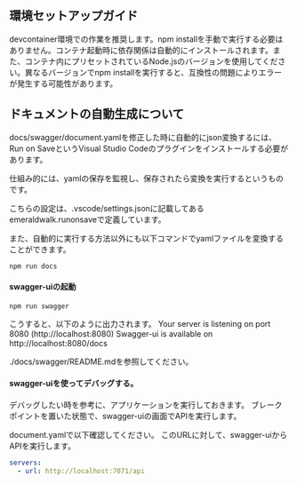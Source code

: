 ## 環境セットアップガイド

devcontainer環境での作業を推奨します。npm installを手動で実行する必要はありません。コンテナ起動時に依存関係は自動的にインストールされます。また、コンテナ内にプリセットされているNode.jsのバージョンを使用してください。異なるバージョンでnpm installを実行すると、互換性の問題によりエラーが発生する可能性があります。

## ドキュメントの自動生成について

docs/swagger/document.yamlを修正した時に自動的にjson変換するには、Run on SaveというVisual Studio Codeのプラグインをインストールする必要があります。

仕組み的には、yamlの保存を監視し、保存されたら変換を実行するというものです。

こちらの設定は、.vscode/settings.jsonに記載してあるemeraldwalk.runonsaveで定義しています。

また、自動的に実行する方法以外にも以下コマンドでyamlファイルを変換することができます。

```
npm run docs
```

#### swagger-uiの起動

```shell
npm run swagger
```

こうすると、以下のように出力されます。
Your server is listening on port 8080 (http://localhost:8080)
Swagger-ui is available on http://localhost:8080/docs

./docs/swagger/README.mdを参照してください。

#### swagger-uiを使ってデバッグする。

デバッグしたい時を参考に、アプリケーションを実行しておきます。
ブレークポイントを置いた状態で、swagger-uiの画面でAPIを実行します。

document.yamlで以下確認してください。
このURLに対して、swagger-uiからAPIを実行します。

```yaml
servers:
  - url: http://localhost:7071/api
```
